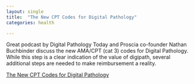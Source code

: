 ```yaml
---
layout: single
title:  "The New CPT Codes for Digital Pathology"
categories: health

---
```

Great podcast by Digital Pathology Today and Proscia co-founder Nathan Buchbinder discuss the new AMA/CPT (cat 3) codes for Digital Pathology. While this step is a clear indication of the value of digipath, several additional steps are needed to make reimbursement a reality.
 
[The New CPT Codes for Digital Pathology](https://www.digitalpathologytoday.com/home#h.x8t7vh7sl48)